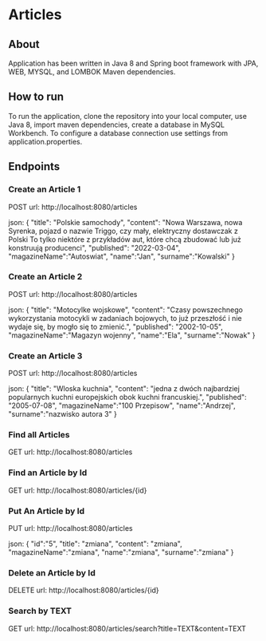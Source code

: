 # Articles

## About
Application has been written in Java 8 and Spring boot framework with JPA, WEB, MYSQL, and LOMBOK Maven dependencies.
 
## How to run 
To run the application, clone the repository into your local computer, use Java 8, import maven dependencies, create a database in MySQL Workbench. To configure a database connection use settings from application.properties.

 
## Endpoints
 
### Create an Article 1

POST url: http://localhost:8080/articles

json: {
"title": "Polskie samochody",
"content": "Nowa Warszawa, nowa Syrenka, pojazd o nazwie Triggo, czy mały, elektryczny dostawczak z Polski To tylko niektóre z przykładów aut, które chcą zbudować lub już konstruują producenci",
"published": "2022-03-04",
"magazineName":"Autoswiat",
"name":"Jan",
"surname":"Kowalski"
}    

### Create an Article 2

POST url: http://localhost:8080/articles

json: {
"title": "Motocylke wojskowe",
"content": "Czasy powszechnego wykorzystania motocykli w zadaniach bojowych, to już przeszłość i nie wydaje się, by mogło się to zmienić.",
"published": "2002-10-05",
"magazineName":"Magazyn wojenny",
"name":"Ela",
"surname":"Nowak"
}  

### Create an Article 3

POST url: http://localhost:8080/articles

json: {
"title": "Wloska kuchnia",
"content": "jedna z dwóch najbardziej popularnych kuchni europejskich obok kuchni francuskiej.",
"published": "2005-07-08",
"magazineName":"100 Przepisow",
"name":"Andrzej",
"surname":"nazwisko autora 3"
}    

### Find all Articles

GET url: http://localhost:8080/articles

### Find an Article by Id

GET url: http://localhost:8080/articles/{id}

### Put An Article by Id

PUT url: http://localhost:8080/articles

json: {
"id":"5",
"title": "zmiana",
"content": "zmiana",
"magazineName":"zmiana",
"name":"zmiana",
"surname":"zmiana"
}     

### Delete an Article by Id

DELETE url: http://localhost:8080/articles/{id}

### Search by TEXT

GET url: http://localhost:8080/articles/search?title=TEXT&content=TEXT


